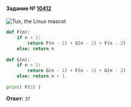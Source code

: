 #### Задание № [10412](https://inf-ege.sdamgia.ru/problem?id=10412)

 ![Tux, the Linux mascot](https://i.imgur.com/pM3D64B.png)
 
```python
def F(n):
    if n > 2:
        return F(n - 1) + G(n - 1) + F(n - 2)
    else: return n
 
def G(n):
    if n > 2:
        return G(n - 1) + F(n - 1) + G(n - 2)
    else: return n + 1
    
print( F(5) )
```
**Ответ:** ``37``
